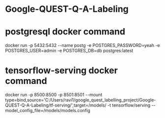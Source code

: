 # Google-QUEST-Q-A-Labeling

# postgresql docker command
docker run -p 5432:5432 --name postg -e POSTGRES_PASSWORD=yeah -e POSTGRES_USER=admin -e POSTGRES_DB=db postgres:latest
# tensorflow-serving docker command
docker run -p 8500:8500 -p 8501:8501 --mount type=bind,source='C:/Users/ravi1/google_quest_labelling_project/Google-QUEST-Q-A-Labeling/tf-serving/',target=/models/ -t tensorflow/serving --model_config_file=/models/models.config